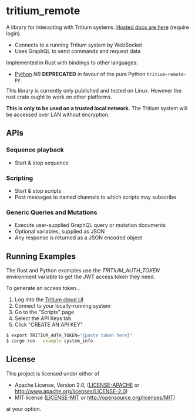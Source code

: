 # tritium_remote

A library for interacting with Tritium systems. [Hosted docs are here](https://docs.engineeredarts.co.uk/en/Robot_Systems/Software/Remote/Tritium_Remote) (require login).

- Connects to a running Tritium system by WebSocket
- Uses GraphQL to send commands and request data

Implemented in Rust with bindings to other languages:

- [Python](https://pypi.org/project/tritium-remote/) *NB* **DEPRECATED** in favour of the pure Python `tritium-remote-py`

This library is currently only published and tested on Linux. However the rust crate ought to work on other platforms.

**This is only to be used on a trusted local network.** The Tritium system will be accessed over LAN without encryption.

## APIs

### Sequence playback

- Start & stop sequence

### Scripting

- Start & stop scripts
- Post messages to named channels to which scripts may subscribe

### Generic Queries and Mutations

- Execute user-supplied GraphQL query or mutation documents
- Optional variables, supplied as JSON
- Any response is returned as a JSON encoded object

## Running Examples

The Rust and Python examples use the _TRITIUM_AUTH_TOKEN_ environment variable to get the JWT access token they need.

To generate an access token...

1. Log into the [Tritium cloud UI](https://tritiumrobot.cloud/)
2. Connect to your locally-running system
3. Go to the "Scripts" page
4. Select the API Keys tab
5. Click "CREATE AN API KEY"

```bash
$ export TRITIUM_AUTH_TOKEN="{paste token here}"
$ cargo run --example system_info
```

## License

This project is licensed under either of

- Apache License, Version 2.0, ([LICENSE-APACHE](LICENSE-APACHE) or http://www.apache.org/licenses/LICENSE-2.0)
- MIT license ([LICENSE-MIT](LICENSE-MIT) or http://opensource.org/licenses/MIT)

at your option.
